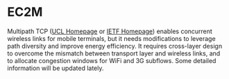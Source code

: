 EC2M
====

Multipath TCP (<a href="http://mptcp.info.ucl.ac.be/" target="_blank">UCL Homepage</a> or <a href="http://datatracker.ietf.org/wg/mptcp/charter/" target="_blank">IETF Homepage</a>) enables concurrent wireless links for mobile terminals, but it needs modifications to leverage path diversity and improve energy efficiency. It requires cross-layer design to overcome the mismatch between transport layer and wireless links, and to allocate congestion windows for WiFi and 3G subflows. Some detailed information will be updated lately.
